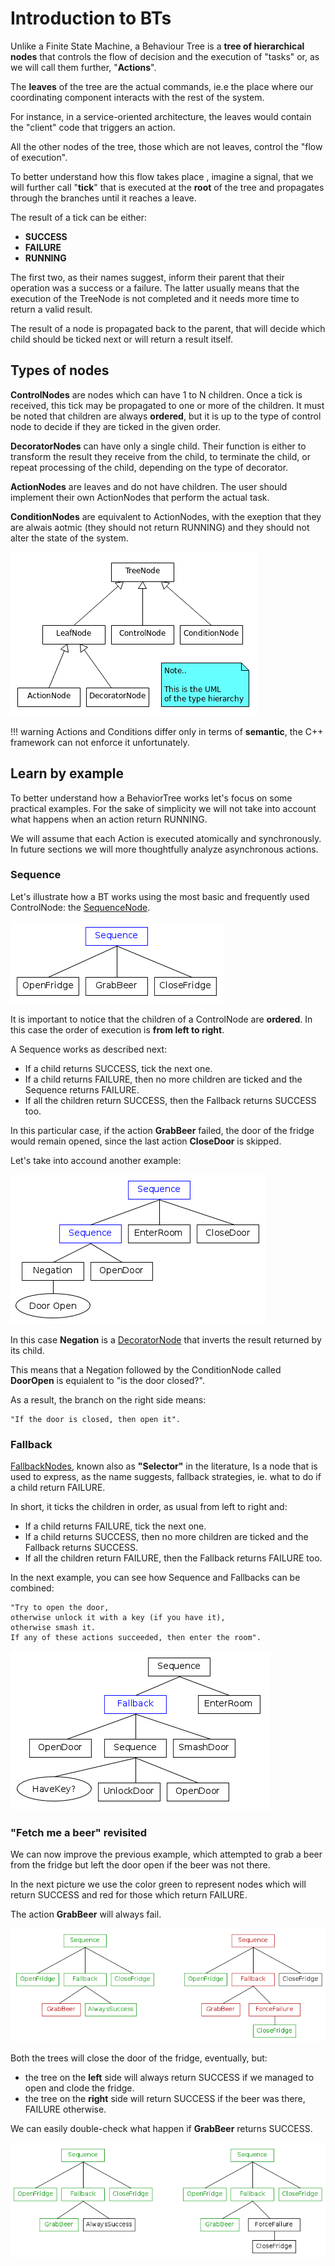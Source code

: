 # Introduction to BTs

Unlike a Finite State Machine, a Behaviour Tree is a __tree of hierarchical nodes__ 
that controls the flow of decision and the execution of "tasks" or, as we
will call them further, "__Actions__".

The __leaves__ of the tree are the actual commands, ie.e the place where
our coordinating component interacts with the rest of the system.

For instance, in a service-oriented architecture, the leaves would contain
the "client" code that triggers an action.

All the other nodes of the tree, those which are not leaves, control the 
"flow of execution".

To better understand how this flow takes place , imagine a signal, that we will further
call "__tick__" that is executed at the __root__ of the tree and propagates through
the branches until it reaches a leave.

The result of a tick can be either:

- __SUCCESS__
- __FAILURE__
- __RUNNING__

The first two, as their names suggest, inform their parent that their operation
 was a success or a failure.
The latter usually means that the execution of the TreeNode is not completed
and it needs more time to return a valid result.

The result of a node is propagated back to the parent, that will decide
which child should be ticked next or will return a result itself.

## Types of nodes

__ControlNodes__ are nodes which can have 1 to N children. Once a tick
is received, this tick may be propagated to one or more of the children.
It must be noted that children are always __ordered__, but it is up to the
type of control node to decide if they are ticked in the given order.

__DecoratorNodes__ can have only a single child. Their function is either 
to transform the result they receive from the child, to terminate the child, 
or repeat processing of the child, depending on the type of decorator.

__ActionNodes__ are leaves and do not have children. The user should implement
their own ActionNodes that perform the actual task.

__ConditionNodes__ are equivalent to ActionNodes, with the exeption that
they are alwais aotmic (they should not return RUNNING) and they should not 
alter the state of the system.

![UML hierarchy](images/TypeHierarchy.png)

!!! warning
    Actions and Conditions differ only in terms of __semantic__, the C++
    framework can not enforce it unfortunately.

## Learn by example

To better understand how a BehaviorTree works let's focus on some practical
examples. For the sake of simplicity we will not take into account what happens
when an action return RUNNING.

We will assume that each Action is executed atomically and synchronously.
In future sections we will more thoughtfully analyze asynchronous actions.

### Sequence

Let's illustrate how a BT works using the most basic and frequently used 
ControlNode: the [SequenceNode](SequenceNode.md).

![Simple Sequence: fridge](images/SequenceBasic.png)

It is important to notice that the children of a ControlNode are __ordered__.
In this case the order of execution is __from left to right__.

A Sequence works as described next:

- If a child returns SUCCESS, tick the next one.
- If a child returns FAILURE, then no more children are ticked and the Sequence returns FAILURE.
- If all the children return SUCCESS, then the Fallback returns SUCCESS too.

In this particular case, if the action __GrabBeer__ failed, the door of the fridge would
remain opened, since the last action __CloseDoor__ is skipped.

Let's take into accound another example:

![Simple Sequence: Enter Room](images/Sequence2.png)

In this case __Negation__ is a [DecoratorNode](DecoratorNode.md) that inverts 
the result returned by its child. 

This means that a Negation followed by the ConditionNode called
__DoorOpen__ is equialent to "is the door closed?".

As a result, the branch on the right side means: 

    "If the door is closed, then open it".

### Fallback

[FallbackNodes](FallbackNode.md), known also as __"Selector"__ in the literature,
Is a node that is used to express, as the name suggests, fallback strategies, 
ie. what to do if a child return FAILURE.

In short, it ticks the children in order, as usual from left to right and:

- If a child returns FAILURE, tick the next one.
- If a child returns SUCCESS, then no more children are ticked and the Fallback returns SUCCESS.
- If all the children return FAILURE, then the Fallback returns FAILURE too.

In the next example, you can see how Sequence and Fallbacks can be combined:

    "Try to open the door, 
    otherwise unlock it with a key (if you have it), 
    otherwise smash it. 
    If any of these actions succeeded, then enter the room".
    
![FallbackNodes](images/FallbackBasic.png)  

### "Fetch me a beer" revisited

We can now improve the previous example, which attempted to
grab a beer from the fridge but left the door open if the beer was not there.

In the next picture we use the color green to represent nodes which will return
SUCCESS and red for those which return FAILURE.

The action __GrabBeer__ will always fail.


![FetchBeer failure](images/FetchBeer.png)

Both the trees will close the door of the fridge, eventually, but:

- the tree on the __left__ side will always return SUCCESS if we managed to
 open and clode the fridge.
- the tree on the __right__ side will return SUCCESS if the beer was there, 
FAILURE otherwise.

We can easily double-check what happen if __GrabBeer__ returns SUCCESS.

![FetchBeer success](images/FetchBeer2.png)



